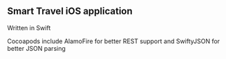 ## Smart Travel iOS application

Written in Swift

Cocoapods include AlamoFire for better REST support and SwiftyJSON for better JSON parsing